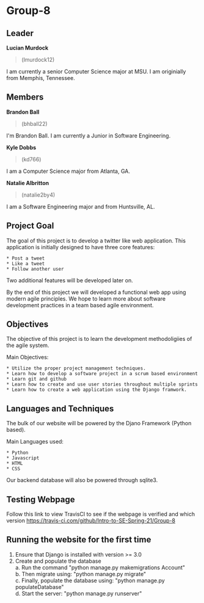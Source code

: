 # Group-8
## Leader
**Lucian Murdock**

> (lmurdock12)
  
I am currently a senior Computer Science major at MSU. I am originially from Memphis, Tennessee.

## Members
**Brandon Ball**
> (bhball22)

I'm Brandon Ball. I am currently a Junior in Software Engineering.
  
**Kyle Dobbs**

> (kd766)

I am a Computer Science major from Atlanta, GA. 
  
**Natalie Albritton**

>(natalie2by4)

I am a Software Engineering major and from Huntsville, AL.


## Project Goal

The goal of this project is to develop a twitter like web application.
This application is initially designed to have three core features:

    * Post a tweet
    * Like a tweet
    * Follow another user

Two additional features will be developed later on.

By the end of this project we will developed a functional web app using modern agile principles.
We hope to learn more about software development practices in a team based agile environment. 

## Objectives 

The objective of this project is to learn the development methodoligiies of the agile system.

Main Objectives:

    * Utilize the proper project management techniques.
    * Learn how to develop a software project in a scrum based environment
    * Learn git and github
    * Learn how to create and use user stories throughout multiple sprints
    * Learn how to create a web application using the Django framwork. 

## Languages and Techniques

The bulk of our website will be powered by the Djano Framework (Python based).

Main Languages used:

    * Python
    * Javascript
    * HTML
    * CSS

Our backend database will also be powered through sqlite3.


## Testing Webpage
Follow this link to view TravisCI to see if the webpage is verified and which version
https://travis-ci.com/github/Intro-to-SE-Spring-21/Group-8

## Running the website for the first time

1. Ensure that Django is installed  with version >= 3.0
2. Create and populate the database</br>
  a. Run the command "python manage.py makemigrations Account"</br>
  b. Then migrate using: "python manage.py migrate"</br>
  c. Finally, populate the database using: "python manage.py populateDatabase"</br>
  d. Start the server: "python manage.py runserver"</br>
